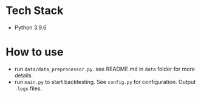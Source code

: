 # Tech Stack
- Python 3.9.6

# How to use

- run `data/data_preprocessor.py`. see README.md in `data` folder for more details.
- run `main.py` to start backtesting. See `config.py` for configuration. Output `.logs` files.